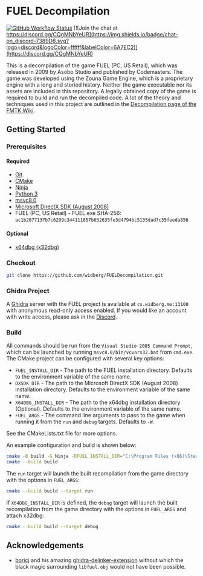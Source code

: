 # FUEL Decompilation

[![GitHub Workflow Status](https://img.shields.io/github/actions/workflow/status/widberg/FUELDecompilation/build.yml)](https://github.com/widberg/FUELDecompilation/actions)
[![Join the chat at https://discord.gg/CQgMNbYeUR](https://img.shields.io/badge/chat-on_discord-7389D8.svg?logo=discord&logoColor=ffffff&labelColor=6A7EC2)](https://discord.gg/CQgMNbYeUR)

This is a decompilation of the game FUEL (PC, US Retail), which was released in 2009 by Asobo Studio and published by Codemasters. The game was developed using the Zouna Game Engine, which is a proprietary engine with a long and storied history. Neither the game executable nor its assets are included in this repository. A legally obtained copy of the game is required to build and run the decompiled code. A lot of the theory and techniques used in this project are outlined in the [Decompilation page of the FMTK Wiki](https://github.com/widberg/fmtk/wiki/Decompilation).

## Getting Started

### Prerequisites

#### Required

* [Git](https://git-scm.com/)
* [CMake](https://cmake.org/)
* [Ninja](https://github.com/ninja-build/ninja)
* [Python 3](https://www.python.org/downloads/)
* [msvc8.0](https://github.com/widberg/msvc8.0)
* [Microsoft DirectX SDK (August 2008)](https://archive.org/details/dxsdk_aug08)
* FUEL (PC, US Retail) - FUEL.exe SHA-256: `ac1b2077137b7c6299c344111857b032635fe3d4794bc5135dad7c35feeda856`

#### Optional

* [x64dbg (x32dbg)](https://github.com/x64dbg/x64dbg)

### Checkout

```sh
git clone https://github.com/widberg/FUELDecompilation.git
```

### Ghidra Project

A [Ghidra](https://ghidra-sre.org/) server with the FUEL project is available at `cs.widberg.me:13100` with anonymous read-only access enabled. If you would like an account with write access, please ask in the [Discord](https://discord.gg/CQgMNbYeUR).

### Build

All commands should be run from the `Visual Studio 2005 Command Prompt`, which can be launched by running `msvc8.0/bin/vcvars32.bat` from `cmd.exe`. The CMake project can be configured with several key options:

* `FUEL_INSTALL_DIR` - The path to the FUEL installation directory. Defaults to the environment variable of the same name.
* `DXSDK_DIR` - The path to the Microsoft DirectX SDK (August 2008) installation directory. Defaults to the environment variable of the same name.
* `X64DBG_INSTALL_DIR` - The path to the x64dbg installation directory (Optional). Defaults to the environment variable of the same name.
* `FUEL_ARGS` - The command line arguments to pass to the game when running it from the `run` and `debug` targets. Defaults to `-W`.

See the CMakeLists.txt file for more options.

An example configuration and build is shown below:

```sh
cmake -B build -G Ninja -DFUEL_INSTALL_DIR="C:\Program Files (x86)\Steam\steamapps\common\FUEL" -DDXSDK_DIR="C:\Program Files (x86)\Microsoft DirectX SDK (August 2008)"
cmake --build build
```

The `run` target will launch the built recompilation from the game directory with the options in `FUEL_ARGS`:

```sh
cmake --build build --target run
```

If `X64DBG_INSTALL_DIR` is defined, the `debug` target will launch the built recompilation from the game directory with the options in `FUEL_ARGS` and attach x32dbg:

```sh
cmake --build build --target debug
```

## Acknowledgements

* [boricj](https://github.com/boricj) and his amazing [ghidra-delinker-extension](https://github.com/boricj/ghidra-delinker-extension) without which the black magic surrounding `libfuel.obj` would not have been possible.
